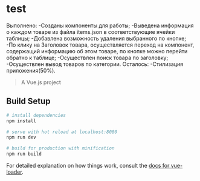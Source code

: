 # test
Выполнено:
-Созданы компоненты для работы;
-Выведена информация о каждом товаре из файла items.json в соответствующие ячейки таблицы;
-Добавлена возможность удаления выбранного по кнопке;
-По клику на Заголовок товара, осуществляется переход на компонент, содержащий информацию об этом товаре, по кнопке можно перейти обратно к таблице;
-Осуществлен поиск товара по заголовку;
-Осуществлен вывод товаров по категории.
Осталось:
-Стилизация приложения(50%).




> A Vue.js project

## Build Setup

``` bash
# install dependencies
npm install

# serve with hot reload at localhost:8080
npm run dev

# build for production with minification
npm run build
```

For detailed explanation on how things work, consult the [docs for vue-loader](http://vuejs.github.io/vue-loader).
